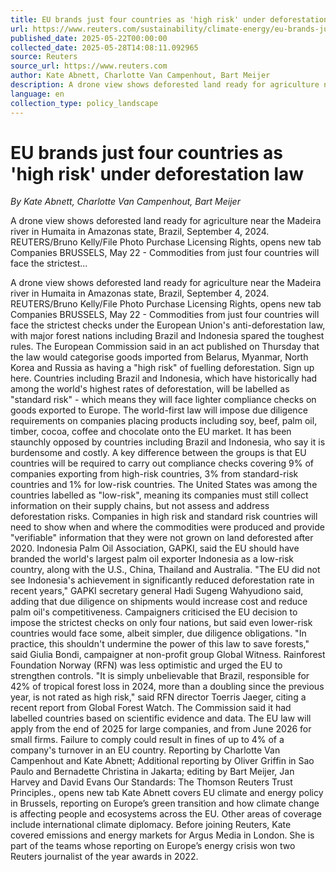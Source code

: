 ```yaml
---
title: EU brands just four countries as 'high risk' under deforestation law
url: https://www.reuters.com/sustainability/climate-energy/eu-brands-just-four-countries-high-risk-under-deforestation-law-2025-05-22/
published_date: 2025-05-22T00:00:00
collected_date: 2025-05-28T14:08:11.092965
source: Reuters
source_url: https://www.reuters.com
author: Kate Abnett, Charlotte Van Campenhout, Bart Meijer
description: A drone view shows deforested land ready for agriculture near the Madeira river in Humaita in Amazonas state, Brazil, September 4, 2024. REUTERS/Bruno Kelly/File Photo Purchase Licensing Rights, opens new tab Companies BRUSSELS, May 22 - Commodities from just four countries will face the strictest...
language: en
collection_type: policy_landscape
---
```


# EU brands just four countries as 'high risk' under deforestation law

*By Kate Abnett, Charlotte Van Campenhout, Bart Meijer*

A drone view shows deforested land ready for agriculture near the Madeira river in Humaita in Amazonas state, Brazil, September 4, 2024. REUTERS/Bruno Kelly/File Photo Purchase Licensing Rights, opens new tab Companies BRUSSELS, May 22 - Commodities from just four countries will face the strictest...

A drone view shows deforested land ready for agriculture near the Madeira river in Humaita in Amazonas state, Brazil, September 4, 2024. REUTERS/Bruno Kelly/File Photo Purchase Licensing Rights, opens new tab Companies BRUSSELS, May 22 - Commodities from just four countries will face the strictest checks under the European Union's anti-deforestation law, with major forest nations including Brazil and Indonesia spared the toughest rules. The European Commission said in an act published on Thursday that the law would categorise goods imported from Belarus, Myanmar, North Korea and Russia as having a "high risk" of fuelling deforestation. Sign up here. Countries including Brazil and Indonesia, which have historically had among the world's highest rates of deforestation, will be labelled as "standard risk" - which means they will face lighter compliance checks on goods exported to Europe. The world-first law will impose due diligence requirements on companies placing products including soy, beef, palm oil, timber, cocoa, coffee and chocolate onto the EU market. It has been staunchly opposed by countries including Brazil and Indonesia, who say it is burdensome and costly. A key difference between the groups is that EU countries will be required to carry out compliance checks covering 9% of companies exporting from high-risk countries, 3% from standard-risk countries and 1% for low-risk countries. The United States was among the countries labelled as "low-risk", meaning its companies must still collect information on their supply chains, but not assess and address deforestation risks. Companies in high risk and standard risk countries will need to show when and where the commodities were produced and provide "verifiable" information that they were not grown on land deforested after 2020. Indonesia Palm Oil Association, GAPKI, said the EU should have branded the world's largest palm oil exporter Indonesia as a low-risk country, along with the U.S., China, Thailand and Australia. "The EU did not see Indonesia's achievement in significantly reduced deforestation rate in recent years," GAPKI secretary general Hadi Sugeng Wahyudiono said, adding that due diligence on shipments would increase cost and reduce palm oil's competitiveness. Campaigners criticised the EU decision to impose the strictest checks on only four nations, but said even lower-risk countries would face some, albeit simpler, due diligence obligations. "In practice, this shouldn't undermine the power of this law to save forests," said Giulia Bondi, campaigner at non-profit group Global Witness. Rainforest Foundation Norway (RFN) was less optimistic and urged the EU to strengthen controls. "It is simply unbelievable that Brazil, responsible for 42% of tropical forest loss in 2024, more than a doubling since the previous year, is not rated as high risk," said RFN director Toerris Jaeger, citing a recent report from Global Forest Watch. The Commission said it had labelled countries based on scientific evidence and data. The EU law will apply from the end of 2025 for large companies, and from June 2026 for small firms. Failure to comply could result in fines of up to 4% of a company's turnover in an EU country. Reporting by Charlotte Van Campenhout and Kate Abnett; Additional reporting by Oliver Griffin in Sao Paulo and Bernadette Christina in Jakarta; editing by Bart Meijer, Jan Harvey and David Evans Our Standards: The Thomson Reuters Trust Principles., opens new tab Kate Abnett covers EU climate and energy policy in Brussels, reporting on Europe’s green transition and how climate change is affecting people and ecosystems across the EU. Other areas of coverage include international climate diplomacy. Before joining Reuters, Kate covered emissions and energy markets for Argus Media in London. She is part of the teams whose reporting on Europe’s energy crisis won two Reuters journalist of the year awards in 2022.
